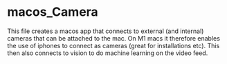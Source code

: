# macos_Camera
This file creates a macos app that connects to external (and internal) cameras that can be attached to the mac. On M1 macs it therefore enables the use of iphones to connect as cameras (great for installations etc). This then also connects to vision to do machine learning on the video feed. 

